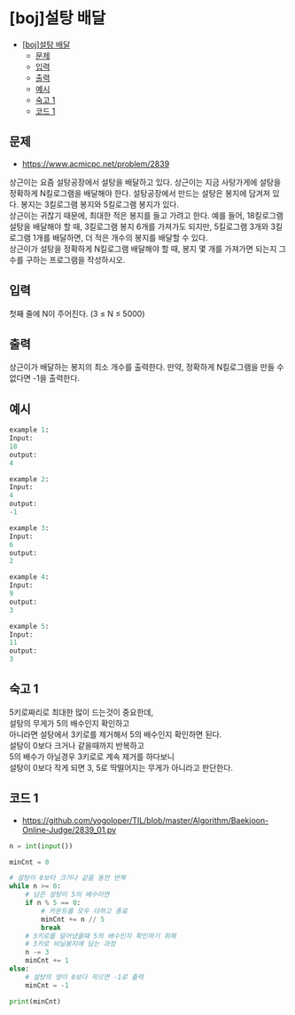 # [boj]설탕 배달

<!-- TOC -->

- [[boj]설탕 배달](#boj%EC%84%A4%ED%83%95-%EB%B0%B0%EB%8B%AC)
  - [문제](#%EB%AC%B8%EC%A0%9C)
  - [입력](#%EC%9E%85%EB%A0%A5)
  - [출력](#%EC%B6%9C%EB%A0%A5)
  - [예시](#%EC%98%88%EC%8B%9C)
  - [숙고 1](#%EC%88%99%EA%B3%A0-1)
  - [코드 1](#%EC%BD%94%EB%93%9C-1)

<!-- /TOC -->

## 문제
- https://www.acmicpc.net/problem/2839

상근이는 요즘 설탕공장에서 설탕을 배달하고 있다. 상근이는 지금 사탕가게에 설탕을 정확하게 N킬로그램을 배달해야 한다. 설탕공장에서 만드는 설탕은 봉지에 담겨져 있다. 봉지는 3킬로그램 봉지와 5킬로그램 봉지가 있다.  
상근이는 귀찮기 때문에, 최대한 적은 봉지를 들고 가려고 한다. 예를 들어, 18킬로그램 설탕을 배달해야 할 때, 3킬로그램 봉지 6개를 가져가도 되지만, 5킬로그램 3개와 3킬로그램 1개를 배달하면, 더 적은 개수의 봉지를 배달할 수 있다.  
상근이가 설탕을 정확하게 N킬로그램 배달해야 할 때, 봉지 몇 개를 가져가면 되는지 그 수를 구하는 프로그램을 작성하시오.  

## 입력
첫째 줄에 N이 주어진다. (3 ≤ N ≤ 5000)

## 출력
상근이가 배달하는 봉지의 최소 개수를 출력한다. 만약, 정확하게 N킬로그램을 만들 수 없다면 -1을 출력한다.


## 예시
``` python
example 1:
Input:
18
output:
4

example 2:
Input:
4
output:
-1

example 3:
Input:
6
output:
2

example 4:
Input:
9
output:
3

example 5:
Input:
11
output:
3
```

## 숙고 1
5키로짜리로 최대한 많이 드는것이 중요한데,  
설탕의 무게가 5의 배수인지 확인하고  
아니라면 설탕에서 3키로를 제거해서 5의 배수인지 확인하면 된다.  
설탕이 0보다 크거나 같을때까지 반복하고  
5의 배수가 아닐경우 3키로로 계속 제거를 하다보니  
설탕이 0보다 작게 되면 3, 5로 딱떨어지는 무게가 아니라고 판단한다.

## 코드 1
- https://github.com/yogoloper/TIL/blob/master/Algorithm/Baekjoon-Online-Judge/2839_01.py  
``` python
n = int(input())

minCnt = 0

# 설탕이 0보타 크거나 같을 동안 반복
while n >= 0:
    # 남은 설탕이 5의 배수이면
    if n % 5 == 0:
        # 카운트를 모두 더하고 종료
        minCnt += n // 5
        break
    # 3키로를 덜어냈을때 5의 배수인지 확인하기 위해
    # 3키로 비닐봉지에 담는 과정
    n -= 3
    minCnt += 1
else:
    # 설탕의 양이 0보다 작으면 -1로 출력
    minCnt = -1

print(minCnt)
```